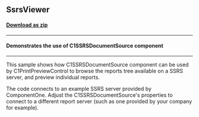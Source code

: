 ## SsrsViewer
#### [Download as zip](https://minhaskamal.github.io/DownGit/#/home?url=https://github.com/GrapeCity/ComponentOne-WinForms-Samples/tree/master/NetFramework\Reports\C1Preview\CS\SsrsViewer)
____
#### Demonstrates the use of C1SSRSDocumentSource component
____
This sample shows how C1SSRSDocumentSource component can be used by C1PrintPreviewControl to browse the reports tree available on a SSRS server, and preview individual reports. 

The code connects to an example SSRS server provided by ComponentOne. Adjust the C1SSRSDocumentSource's properties to connect to a different report server (such as one provided by your company for example). 